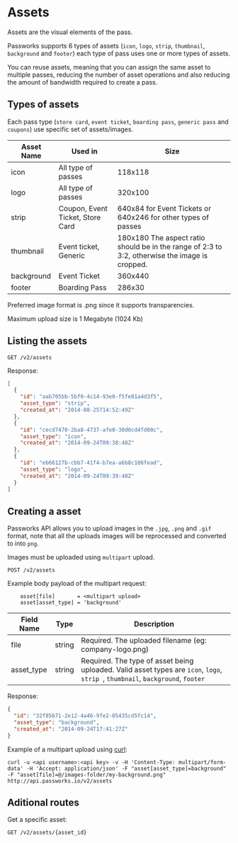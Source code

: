 Assets
===============

Assets are the visual elements of the pass.

Passworks supports 6 types of assets (`icon`, `logo`, `strip`, `thumbnail`, `background` and `footer`) each type of pass uses one or more types of assets.

You can reuse assets, meaning that you can assign the same asset to multiple passes, reducing the number of asset operations and also reducing the amount of bandwidth required to create a pass.

Types of assets
----------------

Each pass type (`store card`, `event ticket`, `boarding pass`, `generic pass` and `coupons`) use specific set of assets/images.

| Asset Name |  Used in       | Size
|------------|----------------------------------|----------------------------------|
| icon       | All type of passes               | 118x118 |
| logo		   | All type of passes 		        | 320x100
| strip	   | Coupon, Event Ticket, Store Card | 640x84 for Event Tickets or 640x246 for other types of passes
| thumbnail  | Event ticket, Generic | 180x180 The aspect ratio should be in the range of 2:3 to 3:2, otherwise the image is cropped.
| background | Event Ticket | 360x440	        |
| footer	   | Boarding Pass | 286x30           |

Preferred image format is .png since it supports transparencies.

Maximum upload size is 1 Megabyte (1024 Kb)

Listing the assets
----------------

```shell
GET /v2/assets
```

Response:

```json
[
  {
    "id": "aab705bb-5bf0-4c14-93e0-f5fe01a4d3f5",
    "asset_type": "strip",
    "created_at": "2014-08-25T14:52:49Z"
  },
  {
    "id": "cecd7470-2ba8-4737-afe0-30d0cd4fd00c",
    "asset_type": "icon",
    "created_at": "2014-09-24T09:38:48Z"
  },
  {
    "id": "eb66127b-cbb7-41f4-b7ea-a6b8c106fead",
    "asset_type": "logo",
    "created_at": "2014-09-24T09:39:40Z"
  }
]
```

Creating a asset
----------------

Passworks API allows you to upload images in the `.jpg`, `.png` and `.gif` format, note that all the uploads images will be reprocessed and converted to into `png`.

Images must be uploaded using `multipart` upload.


```shell
POST /v2/assets
```

Example body payload of the multipart request:

```shell
	asset[file]       = <multipart upload>
	asset[asset_type] = 'background'
```


| Field Name           | Type      | Description    |
|----------------------|-----------|----------------|
| file   			   | string    |  Required. The uploaded filename (eg: company-logo.png)
| asset_type    		   | string    | Required. The type of asset being uploaded. Valid asset types are `icon`, `logo`, `strip `, `thumbnail`, `background`, `footer`

Response:


```json
{
  "id": "32f85671-2e12-4a46-9fe2-05435cd5fc14",
  "asset_type": "background",
  "created_at": "2014-09-24T17:41:27Z"
}
```

Example of a multipart upload using [curl](http://en.wikipedia.org/wiki/CURL#cURL):

```shell
curl -u <api username>:<api key> -v -H 'Content-Type: multipart/form-data' -H 'Accept: application/json' -F "asset[asset_type]=background" -F "asset[file]=@/images-folder/my-background.png" http://api.passworks.io/v2/assets
```

Aditional routes
----------------

Get a specific asset:

```shell
GET /v2/assets/{asset_id}
```


